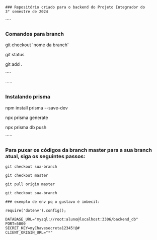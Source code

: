 ````
### Repositório criado para o backend do Projeto Integrador do 
3° semestre de 2024

````

´´´´
### Comandos para branch 

git checkout 'nome da branch'

git status

git add .


 
´´´´



´´´´´
 ### Instalando prisma 

npm install prisma --save-dev

npx prisma generate

npx prisma db push


´´´´´
### Para puxar os códigos da branch master para a sua branch atual, siga os seguintes passos:

`````
git checkout sua-branch

git checkout master

git pull origin master

git checkout sua-branch

### exemplo de env pq o gustavo é imbecil:

require('dotenv').config();

DATABASE_URL="mysql://root:aluno@localhost:3306/backend_db"
PORT=5000
SECRET_KEY=myChavesecreta12345!@#
CLIENT_ORIGIN_URL="*"


`````
